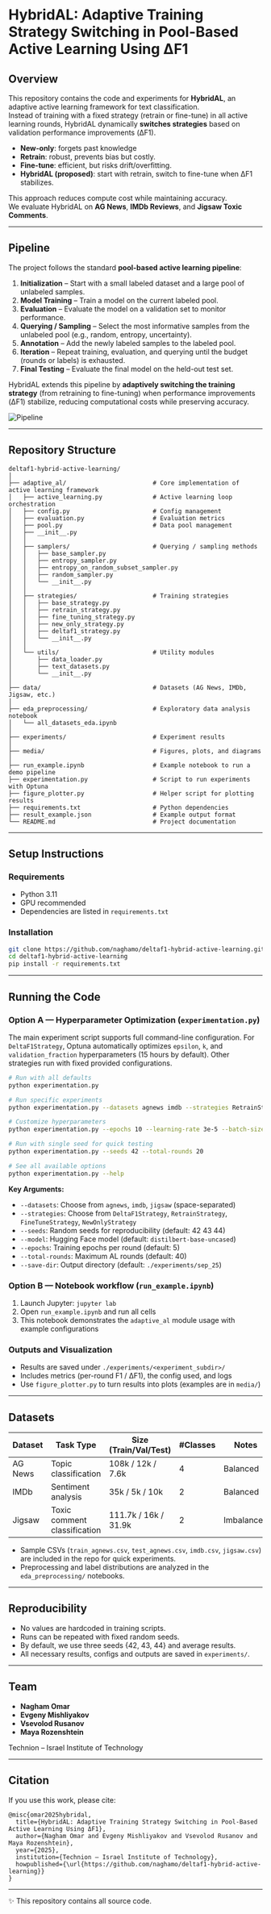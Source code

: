 
# HybridAL: Adaptive Training Strategy Switching in Pool-Based Active Learning Using ΔF1  

## Overview  
This repository contains the code and experiments for **HybridAL**, an adaptive active learning framework for text classification.  
Instead of training with a fixed strategy (retrain or fine-tune) in all active learning rounds, HybridAL dynamically **switches strategies** based on validation performance improvements (ΔF1).  
- **New-only**: forgets past knowledge
- **Retrain**: robust, prevents bias but costly.  
- **Fine-tune**: efficient, but risks drift/overfitting.  
- **HybridAL (proposed)**: start with retrain, switch to fine-tune when ΔF1 stabilizes.  

This approach reduces compute cost while maintaining accuracy.  
We evaluate HybridAL on **AG News**, **IMDb Reviews**, and **Jigsaw Toxic Comments**.  

---
## Pipeline  

The project follows the standard **pool-based active learning pipeline**:  

1. **Initialization** – Start with a small labeled dataset and a large pool of unlabeled samples.  
2. **Model Training** – Train a model on the current labeled pool.  
3. **Evaluation** – Evaluate the model on a validation set to monitor performance.  
4. **Querying / Sampling** – Select the most informative samples from the unlabeled pool (e.g., random, entropy, uncertainty).  
5. **Annotation** – Add the newly labeled samples to the labeled pool.  
6. **Iteration** – Repeat training, evaluation, and querying until the budget (rounds or labels) is exhausted.  
7. **Final Testing** – Evaluate the final model on the held-out test set.  

HybridAL extends this pipeline by **adaptively switching the training strategy** (from retraining to fine-tuning) when performance improvements (ΔF1) stabilize, reducing computational costs while preserving accuracy.

![Pipeline](media/active_learning_pipeline.png)  

---

## Repository Structure
```
deltaf1-hybrid-active-learning/
│
├── adaptive_al/                        # Core implementation of active learning framework
│   ├── active_learning.py              # Active learning loop orchestration
│   ├── config.py                       # Config management
│   ├── evaluation.py                   # Evaluation metrics
│   ├── pool.py                         # Data pool management
│   ├── __init__.py
│   │
│   ├── samplers/                       # Querying / sampling methods
│   │   ├── base_sampler.py
│   │   ├── entropy_sampler.py
│   │   ├── entropy_on_random_subset_sampler.py
│   │   ├── random_sampler.py
│   │   └── __init__.py
│   │
│   ├── strategies/                     # Training strategies
│   │   ├── base_strategy.py
│   │   ├── retrain_strategy.py
│   │   ├── fine_tuning_strategy.py
│   │   ├── new_only_strategy.py
│   │   ├── deltaf1_strategy.py
│   │   └── __init__.py
│   │
│   └── utils/                          # Utility modules
│       ├── data_loader.py
│       ├── text_datasets.py
│       └── __init__.py
│
├── data/                               # Datasets (AG News, IMDb, Jigsaw, etc.)
│
├── eda_preprocessing/                  # Exploratory data analysis notebook
│   └── all_datasets_eda.ipynb
│
├── experiments/                        # Experiment results
│
├── media/                              # Figures, plots, and diagrams
│
├── run_example.ipynb                   # Example notebook to run a demo pipeline
├── experimentation.py                  # Script to run experiments with Optuna
├── figure_plotter.py                   # Helper script for plotting results
├── requirements.txt                    # Python dependencies
├── result_example.json                 # Example output format
└── README.md                           # Project documentation
```

---

## Setup Instructions  

### Requirements  
- Python 3.11  
- GPU recommended
- Dependencies are listed in `requirements.txt`  

### Installation  
```bash
git clone https://github.com/naghamo/deltaf1-hybrid-active-learning.git
cd deltaf1-hybrid-active-learning
pip install -r requirements.txt
```

---

## Running the Code

### Option A — Hyperparameter Optimization (`experimentation.py`)

The main experiment script supports full command-line configuration. 
For `DeltaF1Strategy`, Optuna automatically optimizes `epsilon`, `k`, and `validation_fraction` hyperparameters (15 hours by default). 
Other strategies run with fixed provided configurations.

```bash
# Run with all defaults
python experimentation.py

# Run specific experiments
python experimentation.py --datasets agnews imdb --strategies RetrainStrategy FineTuneStrategy

# Customize hyperparameters
python experimentation.py --epochs 10 --learning-rate 3e-5 --batch-size 32

# Run with single seed for quick testing
python experimentation.py --seeds 42 --total-rounds 20

# See all available options
python experimentation.py --help
```

**Key Arguments:**
- `--datasets`: Choose from `agnews`, `imdb`, `jigsaw` (space-separated)
- `--strategies`: Choose from `DeltaF1Strategy`, `RetrainStrategy`, `FineTuneStrategy`, `NewOnlyStrategy`
- `--seeds`: Random seeds for reproducibility (default: 42 43 44)
- `--model`: Hugging Face model (default: `distilbert-base-uncased`)
- `--epochs`: Training epochs per round (default: 5)
- `--total-rounds`: Maximum AL rounds (default: 40)
- `--save-dir`: Output directory (default: `./experiments/sep_25`)

### Option B — Notebook workflow (`run_example.ipynb`)

1. Launch Jupyter: `jupyter lab`
2. Open `run_example.ipynb` and run all cells
3. This notebook demonstrates the `adaptive_al` module usage with example configurations

### Outputs and Visualization

- Results are saved under `./experiments/<experiment_subdir>/`
- Includes metrics (per-round F1 / ΔF1), the config used, and logs  
- Use `figure_plotter.py` to turn results into plots (examples are in `media/`)  

---

## Datasets

| Dataset | Task Type                    | Size (Train/Val/Test) | #Classes | Notes      |
| ------- | ---------------------------- |-----------------------| -------- | ---------- |
| AG News | Topic classification         | 108k / 12k / 7.6k     | 4        | Balanced   |
| IMDb    | Sentiment analysis           | 35k / 5k / 10k        | 2        | Balanced   |
| Jigsaw  | Toxic comment classification | 111.7k / 16k / 31.9k  | 2        | Imbalanced |

- Sample CSVs (`train_agnews.csv`, `test_agnews.csv`, `imdb.csv`, `jigsaw.csv`) are included in the repo for quick experiments.  
- Preprocessing and label distributions are analyzed in the `eda_preprocessing/` notebooks.

---

## Reproducibility

- No values are hardcoded in training scripts.  
- Runs can be repeated with fixed random seeds.  
- By default, we use three seeds {42, 43, 44} and average results.  
- All necessary results, configs and outputs are saved in `experiments/`.

---

## Team

* **Nagham Omar**
* **Evgeny Mishliyakov**
* **Vsevolod Rusanov**
* **Maya Rozenshtein**

Technion – Israel Institute of Technology

---

## Citation

If you use this work, please cite:

```
@misc{omar2025hybridal,
  title={HybridAL: Adaptive Training Strategy Switching in Pool-Based Active Learning Using ΔF1},
  author={Nagham Omar and Evgeny Mishliyakov and Vsevolod Rusanov and Maya Rozenshtein},
  year={2025},
  institution={Technion – Israel Institute of Technology},
  howpublished={\url{https://github.com/naghamo/deltaf1-hybrid-active-learning}}
}
```

---

✨ This repository contains all source code.


